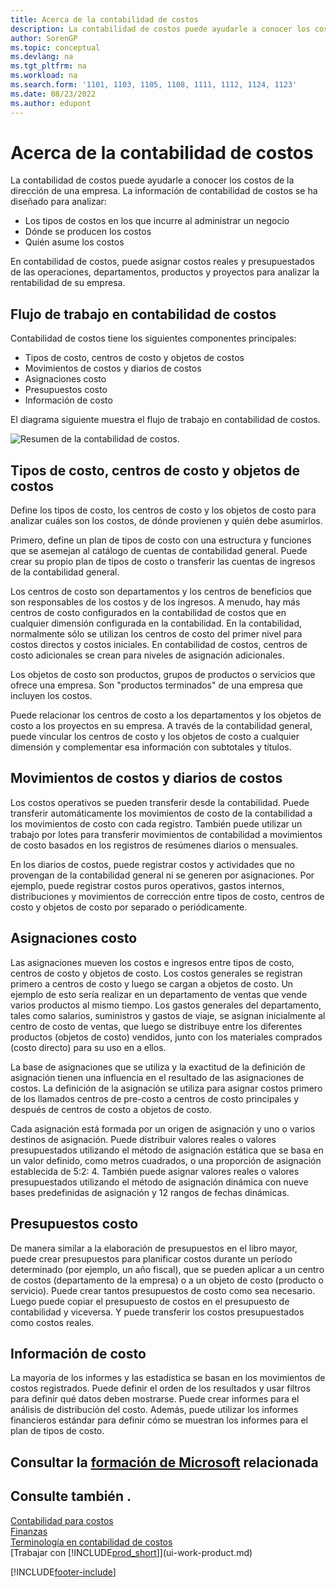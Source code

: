 ```yaml
---
title: Acerca de la contabilidad de costos
description: La contabilidad de costos puede ayudarle a conocer los costos de la dirección de una empresa. La información de contabilidad de costos se ha diseñado para analizar distintos problemas.
author: SorenGP
ms.topic: conceptual
ms.devlang: na
ms.tgt_pltfrm: na
ms.workload: na
ms.search.form: '1101, 1103, 1105, 1108, 1111, 1112, 1124, 1123'
ms.date: 08/23/2022
ms.author: edupont
---
```

# <a name="about-cost-accounting" />Acerca de la contabilidad de costos

La contabilidad de costos puede ayudarle a conocer los costos de la dirección de una empresa. La información de contabilidad de costos se ha diseñado para analizar:  

- Los tipos de costos en los que incurre al administrar un negocio  
- Dónde se producen los costos
- Quién asume los costos  

En contabilidad de costos, puede asignar costos reales y presupuestados de las operaciones, departamentos, productos y proyectos para analizar la rentabilidad de su empresa.  

## <a name="workflow-in-cost-accounting" />Flujo de trabajo en contabilidad de costos

Contabilidad de costos tiene los siguientes componentes principales:  

- Tipos de costo, centros de costo y objetos de costos  
- Movimientos de costos y diarios de costos  
- Asignaciones costo  
- Presupuestos costo
- Información de costo  

El diagrama siguiente muestra el flujo de trabajo en contabilidad de costos.  

![Resumen de la contabilidad de costos.](media/costaccountingoverview.png "CostAccountingOverview")  

## <a name="cost-types-cost-centers-and-cost-objects" />Tipos de costo, centros de costo y objetos de costos

Define los tipos de costo, los centros de costo y los objetos de costo para analizar cuáles son los costos, de dónde provienen y quién debe asumirlos.  

Primero, define un plan de tipos de costo con una estructura y funciones que se asemejan al catálogo de cuentas de contabilidad general. Puede crear su propio plan de tipos de costo o transferir las cuentas de ingresos de la contabilidad general.  

Los centros de costo son departamentos y los centros de beneficios que son responsables de los costos y de los ingresos. A menudo, hay más centros de costo configurados en la contabilidad de costos que en cualquier dimensión configurada en la contabilidad. En la contabilidad, normalmente sólo se utilizan los centros de costo del primer nivel para costos directos y costos iniciales. En contabilidad de costos, centros de costo adicionales se crean para niveles de asignación adicionales.  

Los objetos de costo son productos, grupos de productos o servicios que ofrece una empresa. Son "productos terminados" de una empresa que incluyen los costos.  

Puede relacionar los centros de costo a los departamentos y los objetos de costo a los proyectos en su empresa. A través de la contabilidad general, puede vincular los centros de costo y los objetos de costo a cualquier dimensión y complementar esa información con subtotales y títulos.  

## <a name="cost-entries-and-cost-journals" />Movimientos de costos y diarios de costos

Los costos operativos se pueden transferir desde la contabilidad. Puede transferir automáticamente los movimientos de costo de la contabilidad a los movimientos de costo con cada registro. También puede utilizar un trabajo por lotes para transferir movimientos de contabilidad a movimientos de costo basados en los registros de resúmenes diarios o mensuales.  

En los diarios de costos, puede registrar costos y actividades que no provengan de la contabilidad general ni se generen por asignaciones. Por ejemplo, puede registrar costos puros operativos, gastos internos, distribuciones y movimientos de corrección entre tipos de costo, centros de costo y objetos de costo por separado o periódicamente.  

## <a name="cost-allocations" />Asignaciones costo

Las asignaciones mueven los costos e ingresos entre tipos de costo, centros de costo y objetos de costo. Los costos generales se registran primero a centros de costo y luego se cargan a objetos de costo. Un ejemplo de esto sería realizar en un departamento de ventas que vende varios productos al mismo tiempo. Los gastos generales del departamento, tales como salarios, suministros y gastos de viaje, se asignan inicialmente al centro de costo de ventas, que luego se distribuye entre los diferentes productos (objetos de costo) vendidos, junto con los materiales comprados (costo directo) para su uso en a ellos.

La base de asignaciones que se utiliza y la exactitud de la definición de asignación tienen una influencia en el resultado de las asignaciones de costos. La definición de la asignación se utiliza para asignar costos primero de los llamados centros de pre-costo a centros de costo principales y después de centros de costo a objetos de costo.  

Cada asignación está formada por un origen de asignación y uno o varios destinos de asignación. Puede distribuir valores reales o valores presupuestados utilizando el método de asignación estática que se basa en un valor definido, como metros cuadrados, o una proporción de asignación establecida de 5:2: 4. También puede asignar valores reales o valores presupuestados utilizando el método de asignación dinámica con nueve bases predefinidas de asignación y 12 rangos de fechas dinámicas.  

## <a name="cost-budgets" />Presupuestos costo

De manera similar a la elaboración de presupuestos en el libro mayor, puede crear presupuestos para planificar costos durante un período determinado (por ejemplo, un año fiscal), que se pueden aplicar a un centro de costos (departamento de la empresa) o a un objeto de costo (producto o servicio). Puede crear tantos presupuestos de costo como sea necesario. Luego puede copiar el presupuesto de costos en el presupuesto de contabilidad y viceversa. Y puede transferir los costos presupuestados como costos reales.

## <a name="cost-reporting" />Información de costo

La mayoría de los informes y las estadística se basan en los movimientos de costos registrados. Puede definir el orden de los resultados y usar filtros para definir qué datos deben mostrarse. Puede crear informes para el análisis de distribución del costo. Además, puede utilizar los informes financieros estándar para definir cómo se muestran los informes para el plan de tipos de costo.  

## <a name="see-related-microsoft-trainingtrainingpathsuse-cost-accounting-dynamics-365-business-central" />Consultar la [formación de Microsoft](/training/paths/use-cost-accounting-dynamics-365-business-central/) relacionada

## <a name="see-also" />Consulte también .

[Contabilidad para costos](finance-manage-cost-accounting.md)  
[Finanzas](finance.md)  
[Terminología en contabilidad de costos](finance-terminology-in-cost-accounting.md)  
[Trabajar con [!INCLUDE[prod_short](includes/prod_short.md)]](ui-work-product.md)

[!INCLUDE[footer-include](includes/footer-banner.md)]
